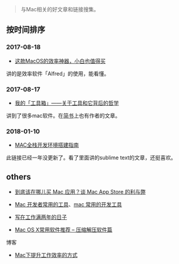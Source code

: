



> 与Mac相关的好文章和链接搜集。

## 按时间排序



### 2017-08-18

- [这款MacOS的效率神器，小白也值得买](https://zhuanlan.zhihu.com/p/28580894)

讲的是效率软件「Alfred」的使用，能看懂。





### 2017-08-17

- [我的「工具箱」——关于工具和它背后的哲学](https://www.zybuluo.com/jianshu/note/274626#alfred效率神器)

讲到了很多mac软件。在[简书](http://www.jianshu.com/p/0e11c71368ae)上也有作者的文章。



### 2018-01-10

- [MAC全栈开发环境搭建指南](https://mac.aotu.io/)

此链接已经一年没更新了。看了里面讲的sublime text的文章，还挺喜欢。




## others

- [到底该在哪儿买 Mac 应用？谈 Mac App Store 的利与弊](http://sspai.com/28286)


- [Mac 开发者常用的工具](http://www.oschina.net/news/53946/mac-dev-tools)、[mac 常用的开发工具](http://www.itdadao.com/articles/c15a320054p0.html)

- [写在工作满两年的日子](http://slarker.me/2016/04/29/%E5%86%99%E5%9C%A8%E5%B7%A5%E4%BD%9C%E6%BB%A1%E4%B8%A4%E5%B9%B4%E7%9A%84%E6%97%A5%E5%AD%90/)


- [Mac OS X常用软件推荐 – 压缩解压软件篇](http://www.macgg.com/archives/21367.html)


博客

- [Mac下提升工作效率的方式](http://mrpeak.cn/blog/mac-efficiency/)



